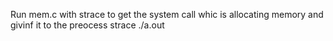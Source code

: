 Run mem.c with strace to get the system call whic is allocating memory and givinf it to the preocess
strace ./a.out
